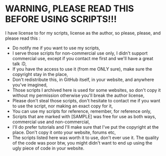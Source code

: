 # WARNING, PLEASE READ THIS BEFORE USING SCRIPTS!!! 
I have license to for my scripts, license as the author, so please, please, and please read this :
* Do notify me if you want to use my scripts,
* I serve those scripts for non-commercial use only, I didn't support commercial use, except if you contact me first and we'll have a great talk :D, 
* If you have the access to use it (from me ONLY sure), make sure the copyright stay in the place,
* Don't redistribute this, in GitHub itself, in your website, and anywhere you've imagined,
* Those scripts I archived here is used for some websites, so don't copy it without my permission otherwise you'll break the
author license,
* Please don't steal those scripts, don't hesitate to contact me if you want to use the script, nor making an exact copy for it,
* You can use my scripts for reference, remember, for reference only,
* Scripts that are marked with [SAMPLE] was free for use as both ways, commercial use and non-commercial,
* I'll do prefer tutorials and I'll make sure that I've put the copyright at the place. Don't copy it onto your website, forums etc,
* The scripts listed here was worth it to use, don't ever use it. The quality of the code was poor btw, you might didn't want to end up using the ugly piece of code in your website.
